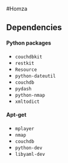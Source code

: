 #Homza

## Dependencies

#### Python packages

* `couchdbkit`
* `restkit`
* `Resource`
* `python-dateutil`
* `couchdb`
* `pydash`
* `python-nmap`
* `xmltodict`

#### Apt-get

* `mplayer`
* `nmap`
* `couchdb`
* `python-dev`
* `libyaml-dev`
